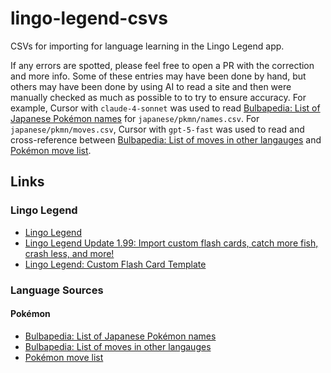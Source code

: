 # lingo-legend-csvs

CSVs for importing for language learning in the Lingo Legend app.

If any errors are spotted, please feel free to open a PR with the correction and more info. Some of these entries may have been done by hand, but others may have been done by using AI to read a site and then were manually checked as much as possible to to try to ensure accuracy. For example, Cursor with `claude-4-sonnet` was used to read [Bulbapedia: List of Japanese Pokémon names](https://bulbapedia.bulbagarden.net/wiki/List_of_Japanese_Pokémon_names) for `japanese/pkmn/names.csv`. For `japanese/pkmn/moves.csv`, Cursor with `gpt-5-fast` was used to read and cross-reference between [Bulbapedia: List of moves in other langauges](https://bulbapedia.bulbagarden.net/wiki/List_of_moves_in_other_languages) and [Pokémon move list](https://pokemondb.net/move/all).

## Links

### Lingo Legend

- [Lingo Legend](https://www.lingolegend.com)
- [Lingo Legend Update 1.99: Import custom flash cards, catch more fish, crash less, and more!](https://www.reddit.com/r/LingoLegend/comments/1lzp635/lingo_legend_update_199_import_custom_flash_cards/)
- [Lingo Legend: Custom Flash Card Template](http://www.lingolegend.com/custom-cards)

### Language Sources

#### Pokémon

- [Bulbapedia: List of Japanese Pokémon names](https://bulbapedia.bulbagarden.net/wiki/List_of_Japanese_Pokémon_names)
- [Bulbapedia: List of moves in other langauges](https://bulbapedia.bulbagarden.net/wiki/List_of_moves_in_other_languages)
- [Pokémon move list](https://pokemondb.net/move/all)
